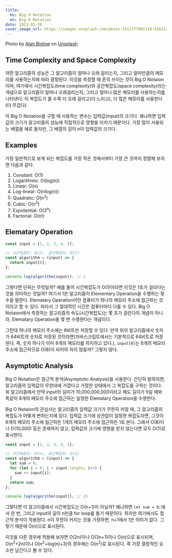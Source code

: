 ```yaml
---
title:
  ko: Big O Notation
  en: Big O Notation
date: 2021-02-26
cover_image_url: https://images.unsplash.com/photo-1517277601118-41621a7767e1?ixid=MXwxMjA3fDB8MHxwaG90by1wYWdlfHx8fGVufDB8fHw%3D&ixlib=rb-1.2.1&auto=format&fit=crop&w=1489&q=80
---
```


<span class="photo-reference">Photo by <a href="https://unsplash.com/@abiglow?utm_source=unsplash&amp;utm_medium=referral&amp;utm_content=creditCopyText">Alan Biglow</a> on <a href="https://unsplash.com/s/photos/speedometer?utm_source=unsplash&amp;utm_medium=referral&amp;utm_content=creditCopyText">Unsplash</a></span>

## Time Complexity and Space Complexity

어떤 알고리즘의 성능은 그 알고리즘이 얼마나 오래 걸리는지, 그리고 얼마만큼의 메모리를 사용하는지에 따라 결정된다. 이것을 측정할 때 흔히 쓰이는 것이 Big O Notaion이며, 여기에서 시간복잡도(time complexity)와 공간복잡도(space complexity)라는 개념으로 알고리즘이 얼마나 오래걸리는지, 그리고 얼마나 많은 메모리를 사용하는지를 나타낸다. 이 복잡도가 클 수록 더 오래 걸리고(더 느리고), 더 많은 메모리를 사용한다(더 무겁다).

이 Big O Notation을 구할 때 사용하는 변수는 입력값(input)의 크기다. 왜냐하면 입력값의 크기가 알고리즘의 성능에 직접적으로 영향을 미치기 때문이다. 가장 많이 사용되는 배열을 예로 들자만, 그 배열의 길이 n이 입력값의 크기다.

## Examples

가장 일반적으로 보게 되는 복잡도를 가장 작은 것에서부터 가장 큰 것까지 정렬해 보자면 다음과 같다.

1. Constant: O(1)
1. Logarithmic: O(log(n))
1. Linear: O(n)
1. Log-linear: O(nlog(n))
1. Quadratic: O(n<sup>2</sup>)
1. Cubic: O(n<sup>3</sup>)
1. Expotential: O(2<sup>n</sup>)
1. Factorial: O(n!)

## Elematary Operation

```js
const input = [1, 2, 3, 4, 5];

// 시간복잡도: O(1), 공간복잡도: O(1)
const algorithm = (input) => {
  return input[0];
};

console.log(algorithm(input)); // 1
```

그렇다면 단위는 무엇일까? 예를 들어 시간복잡도가 O(1)이라면 이것은 1초가 걸리다는 것을 의미하는 것일까? 여기서 1은 알고리즘이 Elementary Operation을 수행하는 횟수을 말한다. Elematary Operation이란 컴퓨터가 하나의 메모리 주소에 접근하는 것이라고 할 수 있다. 따라서 그 절대적인 시간은 컴퓨터마다 다를 수 있다. Big O Notaion에서 측정하는 알고리즘의 속도(시간복잡도)는 몇 초가 걸린다의 개념이 아니라, Elematary Operation을 몇 번 수행한다는 개념이다.

그런데 하나의 메모리 주소에는 8비트만 저장할 수 있다. 만약 위의 알고리즘에서 숫자가 64비트의 숫자로 저장된 것이라면(자바스크립트에서는 기본적으로 64비트로 저장된다. 즉, 숫자 하나가 이미 8개의 메모리를 차지하고 있다.), `input[0]`는 8개의 메모리 주소에 접근하므로 O(8)이 되어야 하지 않을까? 그렇지 않다.

## Asymptotic Analysis

Big O Notation은 점근적 분석(Asymptotic Analysis)을 사용한다. 간단히 말하자면, 알고리즘의 입력값이 무한대에 가깝다고 가정한 상태에서 그 복잡도를 구하는 것이다. 위 알고리즘에서 만약 input의 길이가 10,000,000,000이라고 해도 길이가 5일 때와 똑같이 8개의 메모리 주소에 접근하는 일정한 Elematary Operation을 수행한다.

Big O Notaion의 관심사는 알고리즘의 입력값 크기가 무한히 커질 때, 그 알고리즘의 복잡도가 어떻게 변하는지에 있다. 입력값 크기에 상관없이 일정한 복잡도라면, 그것이 8개의 메모리 주소에 접근하든 1개의 메모리 주소에 접근하든 1로 본다. 그래서 O(8)이나 O(10,000) 등은 존재하지 않고, 입력값의 크기에 영향을 받지 않는다면 모두 O(1)로 표시한다.

```js
const input = [1, 2, 3, 4, 5];

// 시간복잡도: O(n), 공간복잡도: O(1)
const algorithm = (input) => {
  let sum = 0;
  for (let i = 0; i < input.length; i++) {
    sum += input[i];
  }
  return sum;
};

console.log(algorithm(input)); // 15
```

그렇다면 이 알고리즘에서 시간복잡도는 O(n+1)이 아닐까? 왜냐하면 `let sum = 0;`에서 한 번, 그리고 input의 길이 n만큼 for loop를 돌기 때문이다. 하지만 여기에서도 점근적 분석이 적용된다. n이 무한히 커지는 것을 가정하면, n+1에서 1은 의미가 없다. 그렇기 때문에 O(n)으로 표시된다.

이것을 다른 경우에 적용해 보자면 O(2n)이나 O(3n+1)이나 O(n)으로 표시되며, O(n<sup>2</sup>+2n)이나 O(n<sup>2</sup>+log(n)+3)의 경우에는 O(n<sup>2</sup>)로 표시된다. 즉 가장 결정적인 요소만 남긴다고 볼 수 있다.
